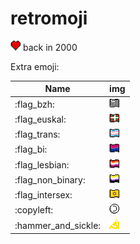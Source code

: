 # retromoji

![red heart](img/red_heart.png) back in 2000 

Extra emoji:

| Name                | img                                             |
|---------------------|-------------------------------------------------|
| :flag_bzh:          | ![Gwenn ha du](img/flag_gwenn_ha_du.png)        |
| :flag_euskal:       | ![ikurriña](img/flag_euskal.png)                |
| :flag_trans:        | ![trans](img/flag_trans.png)                    |
| :flag_bi:           | ![bi](img/flag_bi.png)                          |
| :flag_lesbian:      | ![lesbian](img/flag_lesbian.png)                |
| :flag_non_binary:   | ![non binary](img/flag_non_binary.png)          |
| :flag_intersex:     | ![intersex](img/flag_intersex.png)              |
| :copyleft:          | ![copyleft](img/copyleft.png)                   |
| :hammer_and_sickle: | ![hammer and sickle](img/hammer_and_sickle.png) |
